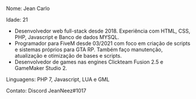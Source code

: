 Nome: Jean Carlo

Idade: 21

- Desenvolvedor web full-stack desde 2018. Experiência com HTML, CSS, PHP, Javascript e Banco de dados MYSQL.
- Programador para FiveM desde 03/2021 com foco em criação de scripts e sistemas próprios para GTA RP. Também faço manutenção, atualização e otimização de bases e scripts.
- Desenvolvedor de games nas engines Clickteam Fusion 2.5 e GameMaker Studio 2.

Linguagens:
PHP 7, Javascript, LUA e GML

Contato:
Discord JeanNeez#1017

